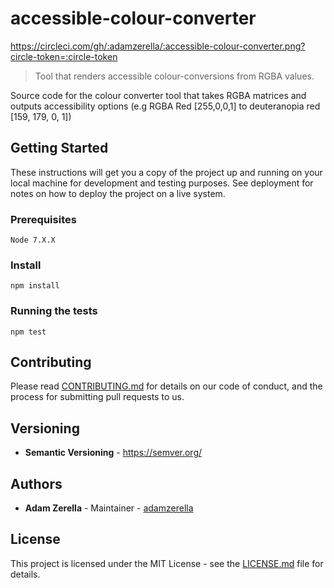 # accessible-colour-converter
https://circleci.com/gh/:adamzerella/:accessible-colour-converter.png?circle-token=:circle-token

> Tool that renders accessible colour-conversions from RGBA values.

Source code for the colour converter tool that takes RGBA matrices and outputs accessibility options (e.g RGBA Red [255,0,0,1] to deuteranopia red [159, 179, 0, 1])

## Getting Started
These instructions will get you a copy of the project up and running on your 
local machine for development and testing purposes. See deployment for notes 
on how to deploy the project on a live system.

### Prerequisites
```
Node 7.X.X
```

### Install
```
npm install
```

### Running the tests
```
npm test
```

## Contributing
Please read [CONTRIBUTING.md](https://github.com/adamzerella/accessible-colour-converter/CONTRIBUTING.md) for details on our code of conduct, and the process for submitting pull requests to us.

## Versioning
- **Semantic Versioning** - https://semver.org/

## Authors
- **Adam Zerella** - Maintainer - [adamzerella](https://github.com/adamzerella)

## License
This project is licensed under the MIT License - see the [LICENSE.md](https://github.com/adamzerella/accessible-colour-converter/LICENSE.md) file for details.